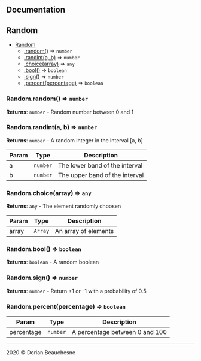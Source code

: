 ## Documentation

<a name="Random"></a>

## Random
<!-- Empty to hide the `**Kind**` tag in documentation -->

* [Random](#Random)
    * [.random()](#Random.random) ⇒ <code>number</code>
    * [.randint(a, b)](#Random.randint) ⇒ <code>number</code>
    * [.choice(array)](#Random.choice) ⇒ <code>any</code>
    * [.bool()](#Random.bool) ⇒ <code>boolean</code>
    * [.sign()](#Random.sign) ⇒ <code>number</code>
    * [.percent(percentage)](#Random.percent) ⇒ <code>boolean</code>

<a name="Random.random"></a>

### Random.random() ⇒ <code>number</code>
<!-- Empty to hide the `**Kind**` tag in documentation -->
**Returns**: <code>number</code> - Random number between 0 and 1  
<a name="Random.randint"></a>

### Random.randint(a, b) ⇒ <code>number</code>
<!-- Empty to hide the `**Kind**` tag in documentation -->
**Returns**: <code>number</code> - A random integer in the interval [a, b]  

| Param | Type | Description |
| --- | --- | --- |
| a | <code>number</code> | The lower band of the interval |
| b | <code>number</code> | The upper band of the interval |

<a name="Random.choice"></a>

### Random.choice(array) ⇒ <code>any</code>
<!-- Empty to hide the `**Kind**` tag in documentation -->
**Returns**: <code>any</code> - The element randomly choosen  

| Param | Type | Description |
| --- | --- | --- |
| array | <code>Array</code> | An array of elements |

<a name="Random.bool"></a>

### Random.bool() ⇒ <code>boolean</code>
<!-- Empty to hide the `**Kind**` tag in documentation -->
**Returns**: <code>boolean</code> - A random boolean  
<a name="Random.sign"></a>

### Random.sign() ⇒ <code>number</code>
<!-- Empty to hide the `**Kind**` tag in documentation -->
**Returns**: <code>number</code> - Return +1 or -1 with a probability of 0.5  
<a name="Random.percent"></a>

### Random.percent(percentage) ⇒ <code>boolean</code>
<!-- Empty to hide the `**Kind**` tag in documentation -->

| Param | Type | Description |
| --- | --- | --- |
| percentage | <code>number</code> | A percentage between 0 and 100 |


* * *

2020 &copy; Dorian Beauchesne
